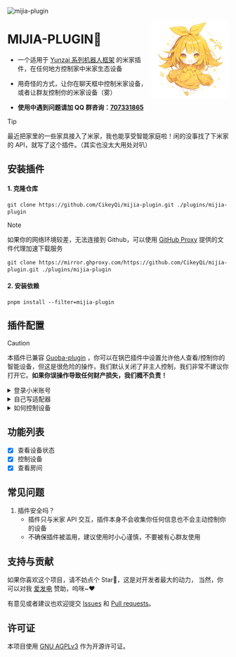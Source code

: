 ![mijia-plugin](https://socialify.git.ci/CikeyQi/mijia-plugin/image?description=1&font=Raleway&forks=1&issues=1&language=1&name=1&owner=1&pattern=Circuit%20Board&pulls=1&stargazers=1&theme=Auto)

<img decoding="async" align=right src="resources/readme/girl.png" width="35%">

# MIJIA-PLUGIN🍋

- 一个适用于 [Yunzai 系列机器人框架](https://github.com/yhArcadia/Yunzai-Bot-plugins-index) 的米家插件，在任何地方控制家中米家生态设备

- 用奇怪的方式，让你在聊天框中控制米家设备，或者让群友控制你的米家设备（雾）

- **使用中遇到问题请加 QQ 群咨询：[707331865](https://qm.qq.com/q/TXTIS9KhO2)**

> [!TIP]
> 最近把家里的一些家具接入了米家，我也能享受智能家庭啦！闲的没事找了下米家的 API，就写了这个插件。（其实也没太大用处对叭）

## 安装插件

#### 1. 克隆仓库

```
git clone https://github.com/CikeyQi/mijia-plugin.git ./plugins/mijia-plugin
```

> [!NOTE]
> 如果你的网络环境较差，无法连接到 Github，可以使用 [GitHub Proxy](https://mirror.ghproxy.com/) 提供的文件代理加速下载服务
>
> ```
> git clone https://mirror.ghproxy.com/https://github.com/CikeyQi/mijia-plugin.git ./plugins/mijia-plugin
> ```

#### 2. 安装依赖

```
pnpm install --filter=mijia-plugin
```

## 插件配置

> [!CAUTION]
> 本插件已兼容 [Guoba-plugin](https://github.com/guoba-yunzai/guoba-plugin) ，你可以在锅巴插件中设置允许他人查看/控制你的智能设备，但这是很危险的操作，我们默认关闭了非主人控制，我们非常不建议你打开它。**如果你误操作导致任何财产损失，我们概不负责！**

<details> <summary>登录小米账号</summary>

暂时只支持 **小米账号** 与 **密码** 登录，安全性有待提高，建议私聊登录，将来可能会支持扫码登录

安装插件后，发送 `#米家登录` ，根据提示登录即可

⚠️ 注意：**小米账号**是指小米账号 ID，手机号，邮箱均不可以登录，请打开手机自行查看小米账号 ID。如果登陆时遇到设备锁提示，请在机器人运行的设备上打开 `https://account.xiaomi.com/` 登录一遍小米账号，等待 10 分钟左右即可正常登录

</details>

<details> <summary>自己写适配器</summary>

🌟 由于米家设备数量大，种类复杂，作者无法做到全部适配，但是写适配器非常简单，所以建议自己配置，如果看完本教程实在是不会可以加群 [707331865](https://qm.qq.com/q/TXTIS9KhO2) 或者在 **[issue](https://github.com/CikeyQi/mijia-plugin/issues/new)** 留下你的设备型号，我会尽量给大家适配

适配器文件保存在插件根目录下的 **/adapter** 文件夹，适配器文件的文件名为设备型号（可发送 **#米家设备** 查看你所拥有的设备型号），一个型号对应一个适配器

接下来打开网站 [小米/米家产品库](https://home.miot-spec.com/)，在搜索框直接搜索设备型号，找到自己的设备型号，点击 **规格**，选择最新的 **released**，进入开发文档

![image](https://github.com/CikeyQi/mijia-plugin/assets/61369914/c2dc380b-35a4-4017-b283-107497ec6d2c)

看到图中，SIID 是功能分类 ID，里面有很多设备属性 ID，就是 PIID，一个 SIID 加上一个 PIID 即可定位到一个属性，可以看到图中，当 SIID 为 2，PIID 为 1 时，控制的就是灯的开关

⚠️ 注意：权限栏有标注 **读**，则这个属性可以读取值，标注 **写**，则这个属性可以传入值，比如说例子中灯的开关，读是获取灯是开着的还是关着的，写是使灯开着或者关着

![image](https://github.com/CikeyQi/mijia-plugin/assets/61369914/dcac30f1-1829-4267-8bc3-4492440826b8)

以下是插件自带的适配器示例 **yeelink.light.lamp1.yaml**，actionable 部分是 **写**，viewable 部分是 **读**

```
actionable:                                 # 权限"写"接口
  - name: ["开关"]                          # 操作名称
    desc: "台灯开关，可用值：开、关"          # 操作描述与值范围提示，操作设备时会提示
    siid: 2                                 # 功能分类ID
    piid: 1                                 # 设备属性ID
    value_regexp: '/(开|关)/g'               # 值的正则表达式，避免用户传入不符合规范的值
  - name: ["亮度"]
    desc: "调整台灯亮度，可用值：1-100"
    siid: 2
    piid: 2
    value_regexp: '/([1-9]|[1-9][0-9]|100)/g'
  - name: ["色温"]
    desc: "调整台灯色温，可用值：2700-6500"
    siid: 2
    piid: 3
    value_regexp: '/(27[0-9]{2}|6[0-4][0-9]{2}|6500)/g'
  - name: ["模式"]
    desc: "调整台灯模式，可用值：0 - 阅读 / 1 - 计算机 / 2 - 夜读 / 3 - 防蓝光 / 4 - 有效工作 / 5 - 蜡烛 / 6 - 闪烁"
    siid: 2
    piid: 4
    value_regexp: '/(0|1|2|3|4|5|6)/g'
viewable:                                 # 权限"读"接口
  - name: '灯泡状态'                       # 展示名称
    siid: 2                               # 功能分类ID
    piid: 1                               # 设备属性ID
    unit: ''                              # 值的单位，可不填
  - name: '灯泡亮度'
    siid: 2
    piid: 2
    unit: '%'
  - name: '灯泡色温'
    siid: 2
    piid: 3
    unit: 'K'
```

`开` 与 `关` 对应值 `true` 与 `false`，已经做了内置处理，其他的值需要完全对应产品库中的值

</details>

<details> <summary>如何控制设备</summary>

以操作 **台灯** 为例，使用命令 **#米家台灯状态** 即可查看台灯状态。使用 **#米家控制台灯** 即可控制台灯，修改相关值。使用 **#米家设备** 即可列出所有设备

</details>

## 功能列表

- [x] 查看设备状态
- [x] 控制设备
- [x] 查看房间

## 常见问题

1. 插件安全吗？
   - 插件只与米家 API 交互，插件本身不会收集你任何信息也不会主动控制你的设备
   - 不确保插件被滥用，建议使用时小心谨慎，不要被有心群友使用

## 支持与贡献

如果你喜欢这个项目，请不妨点个 Star🌟，这是对开发者最大的动力， 当然，你可以对我 [爱发电](https://afdian.net/a/sumoqi) 赞助，呜咪~❤️

有意见或者建议也欢迎提交 [Issues](https://github.com/CikeyQi/mijia-plugin/issues) 和 [Pull requests](https://github.com/CikeyQi/mijia-plugin/pulls)。

## 许可证

本项目使用 [GNU AGPLv3](https://choosealicense.com/licenses/agpl-3.0/) 作为开源许可证。
